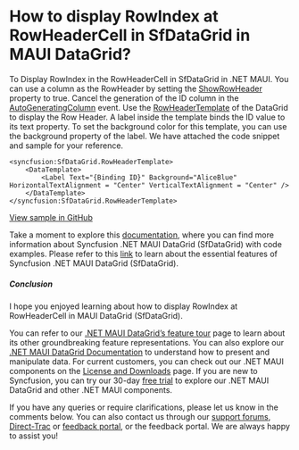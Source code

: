 # How to display RowIndex at RowHeaderCell in SfDataGrid in MAUI DataGrid?

To Display RowIndex in the RowHeaderCell in SfDataGrid in .NET MAUI. You can use a column as the RowHeader by setting the [ShowRowHeader](https://help.syncfusion.com/cr/maui/Syncfusion.Maui.DataGrid.SfDataGrid.html#Syncfusion_Maui_DataGrid_SfDataGrid_ShowRowHeader) property to true. Cancel the generation of the ID column in the [AutoGeneratingColumn](https://help.syncfusion.com/cr/maui/Syncfusion.Maui.DataGrid.SfDataGrid.html#Syncfusion_Maui_DataGrid_SfDataGrid_AutoGeneratingColumn) event. Use the [RowHeaderTemplate](https://help.syncfusion.com/cr/maui/Syncfusion.Maui.DataGrid.SfDataGrid.html#Syncfusion_Maui_DataGrid_SfDataGrid_RowHeaderTemplate) of the DataGrid to display the Row Header. A label inside the template binds the ID value to its text property. To set the background color for this template, you can use the background property of the label. We have attached the code snippet and sample for your reference.

```Xaml
<syncfusion:SfDataGrid.RowHeaderTemplate>
    <DataTemplate>
        <Label Text="{Binding ID}" Background="AliceBlue" HorizontalTextAlignment = "Center" VerticalTextAlignment = "Center" />
    </DataTemplate>
</syncfusion:SfDataGrid.RowHeaderTemplate>

```

[View sample in GitHub](https://github.com/SyncfusionExamples/How-to-display-RowIndex-at-RowHeaderCell-in-SfDataGrid-in-MAUI-DataGrid)

Take a moment to explore this [documentation](https://help.syncfusion.com/maui/datagrid/overview), where you can find more information about Syncfusion .NET MAUI DataGrid (SfDataGrid) with code examples. Please refer to this [link](https://www.syncfusion.com/maui-controls/maui-datagrid) to learn about the essential features of Syncfusion .NET MAUI DataGrid (SfDataGrid).
 
##### Conclusion
 
I hope you enjoyed learning about how to display RowIndex at RowHeaderCell in MAUI DataGrid (SfDataGrid).
 
You can refer to our [.NET MAUI DataGrid’s feature tour](https://www.syncfusion.com/maui-controls/maui-datagrid) page to learn about its other groundbreaking feature representations. You can also explore our [.NET MAUI DataGrid Documentation](https://help.syncfusion.com/maui/datagrid/getting-started) to understand how to present and manipulate data. 
For current customers, you can check out our .NET MAUI components on the [License and Downloads](https://www.syncfusion.com/sales/teamlicense) page. If you are new to Syncfusion, you can try our 30-day [free trial](https://www.syncfusion.com/downloads/maui) to explore our .NET MAUI DataGrid and other .NET MAUI components.
 
If you have any queries or require clarifications, please let us know in the comments below. You can also contact us through our [support forums](https://www.syncfusion.com/forums), [Direct-Trac](https://support.syncfusion.com/create) or [feedback portal](https://www.syncfusion.com/feedback/maui?control=sfdatagrid), or the feedback portal. We are always happy to assist you!


